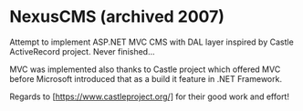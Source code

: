 # NexusCMS (archived 2007)
Attempt to implement ASP.NET MVC CMS with DAL layer inspired by Castle ActiveRecord project. Never finished...

MVC was implemented also thanks to Castle project which offered MVC before Microsoft introduced that as a build it feature in .NET Framework. 

Regards to [https://www.castleproject.org/] for their good work and effort!

